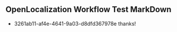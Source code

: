 ## OpenLocalization Workflow Test MarkDown
* 3261ab11-af4e-4641-9a03-d8dfd367978e thanks!

<!--HONumber=Jul16_HO2-->


